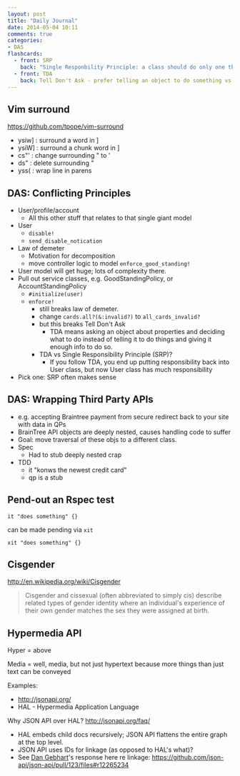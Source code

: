 ```yaml
---
layout: post
title: "Daily Journal"
date: 2014-05-04 10:11
comments: true
categories: 
- DAS
flashcards:
  - front: SRP
    back: "Single Responbility Principle: a class should do only one thing"
  - front: TDA
    back: Tell Don't Ask - prefer telling an object to do something vs asking it its properties and deciding for yourself
---
```


## Vim surround

https://github.com/tpope/vim-surround

- ysiw] : surround a word in ]
- ysiW] : surround a chunk word in ]
- cs"' : change surrounding " to '
- ds" : delete surrounding "
- yss( : wrap line in parens

## DAS: Conflicting Principles

- User/profile/account
  - All this other stuff that relates to that single giant model
- User
  - `disable!`
  - `send_disable_notication`
- Law of demeter
  - Motivation for decomposition
  - move controller logic to model `enforce_good_standing!`
- User model will get huge; lots of complexity there.
- Pull out service classes, e.g. GoodStandingPolicy, or
  AccountStandingPolicy
  - `#initialize(user)`
  - `enforce!`
    - still breaks law of demeter.
    - change `cards.all?(&:invalid?)` to `all_cards_invalid?`
    - but this breaks Tell Don't Ask
      - TDA means asking an object about properties and deciding what to
        do instead of telling it to do things and giving it enough info
        to do so.
    - TDA vs Single Responsibility Principle (SRP)?
      - If you follow TDA, you end up putting responsibility back into
        User class, but now User class has much responsibility
- Pick one: SRP often makes sense

## DAS: Wrapping Third Party APIs

- e.g. accepting Braintree payment from secure redirect back to your
  site with data in QPs
- BrainTree API objects are deeply nested, causes handling code to suffer
- Goal: move traversal of these objs to a different class.
- Spec
  - Had to stub deeply nested crap
- TDD
  - it "konws the newest credit card"
  - qp is a stub

## Pend-out an Rspec test

    it "does something" {}
 
can be made pending via `xit`

    xit "does something" {}

## Cisgender

http://en.wikipedia.org/wiki/Cisgender

> Cisgender and cissexual (often abbreviated to simply cis) describe
> related types of gender identity where an individual's experience of
> their own gender matches the sex they were assigned at birth.

## Hypermedia API

Hyper = above

Media = well, media, but not just hypertext because more things than
just text can be conveyed

Examples:

- http://jsonapi.org/
- HAL - Hypermedia Application Language

Why JSON API over HAL? http://jsonapi.org/faq/

- HAL embeds child docs recursively; JSON API flattens the entire graph
  at the top level.
- JSON API uses IDs for linkage (as opposed to HAL's what)?
- See [Dan Gebhart](https://github.com/dgeb)'s response here re linkage:
  https://github.com/json-api/json-api/pull/123/files#r12265234




